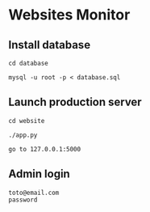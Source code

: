 # Websites Monitor

## Install database

```
cd database

mysql -u root -p < database.sql
```

## Launch production server

```
cd website

./app.py

go to 127.0.0.1:5000
```

## Admin login

```
toto@email.com
password
```